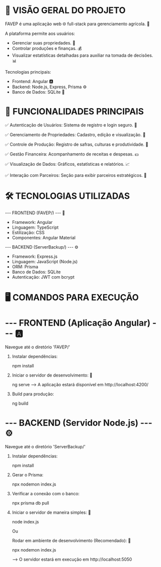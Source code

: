 🎯 VISÃO GERAL DO PROJETO
==========================

FAVEP é uma aplicação web 🌐 full-stack para gerenciamento agrícola. 🌾

A plataforma permite aos usuários:

  - Gerenciar suas propriedades. 🏡
  - Controlar produções e finanças. 💰
  - Visualizar estatísticas detalhadas para auxiliar na tomada de decisões. 📊

Tecnologias principais:
  - Frontend: Angular 🅰️
  - Backend:  Node.js, Express, Prisma ⚙️
  - Banco de Dados: SQLite 💾



🚀 FUNCIONALIDADES PRINCIPAIS
=============================

  ✅ Autenticação de Usuários: Sistema de registro e login seguro. 🔑
  
  ✅ Gerenciamento de Propriedades: Cadastro, edição e visualização. 🏡
  
  ✅ Controle de Produção: Registro de safras, culturas e produtividade. 🌱
  
  ✅ Gestão Financeira: Acompanhamento de receitas e despesas. 💵
  
  ✅ Visualização de Dados: Gráficos, estatísticas e relatórios. 📈
  
  ✅ Interação com Parceiros: Seção para exibir parceiros estratégicos. 🤝
  



🛠️ TECNOLOGIAS UTILIZADAS
==========================

--- FRONTEND (FAVEP/) --- 🎨
  - Framework:      Angular
  - Linguagem:      TypeScript
  - Estilização:    CSS
  - Componentes:    Angular Material

--- BACKEND (ServerBackup/) --- ⚙️
  - Framework:      Express.js
  - Linguagem:      JavaScript (Node.js)
  - ORM:            Prisma
  - Banco de Dados: SQLite
  - Autenticação:   JWT com bcrypt



🖥️ COMANDOS PARA EXECUÇÃO
==========================



--- FRONTEND (Aplicação Angular) --- 🅰️
=======================================

Navegue até o diretório 'FAVEP/'

1. Instalar dependências:
   
   npm install

3. Iniciar o servidor de desenvolvimento: 🚀
   
   ng serve
   --> A aplicação estará disponível em http://localhost:4200/

4. Build para produção:
   
   ng build




--- BACKEND (Servidor Node.js) --- ⚙️
======================================

Navegue até o diretório 'ServerBackup/'

1. Instalar dependências:
   
   npm install

3. Gerar o Prisma:
   
   npx nodemon index.js

5. Verificar a conexão com o banco:
   
   npx prisma db pull

7. Iniciar o servidor de maneira simples: 🚀
   
   node index.js

   Ou

   Rodar em ambiente de desenvolvimento (Recomendado): 🚀
   
   npx nodemon index.js
   
   --> O servidor estará em execução em http://localhost:5050

